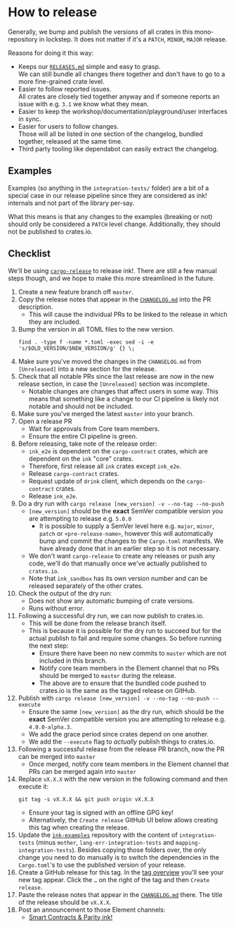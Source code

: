 # How to release

Generally, we bump and publish the versions of all crates in this
mono-repository in lockstep.
It does not matter if it's a `PATCH`, `MINOR`, `MAJOR` release.

Reasons for doing it this way:
* Keeps our [`RELEASES.md`](https://github.com/use-ink/ink/blob/master/RELEASES.md)
  simple and easy to grasp.<br>
  We can still bundle all changes there together and don't have to go to a
  more fine-grained crate level.
* Easier to follow reported issues.<br>
  All crates are closely tied together anyway and if someone reports an issue with
  e.g. `3.1` we know what they mean.
* Easier to keep the workshop/documentation/playground/user interfaces in sync.
* Easier for users to follow changes.<br>
  Those will all be listed in one section of the changelog, bundled together,
  released at the same time.
* Third party tooling like dependabot can easily extract the changelog.

## Examples

Examples (so anything in the `integration-tests/` folder) are a bit of a special case
in our release pipeline since they are considered as ink! internals and not part of
the library per-say.

What this means is that any changes to the examples (breaking or not) should only be
considered a `PATCH` level change. Additionally, they should not be published to
crates.io.


## Checklist

We'll be using [`cargo-release`](https://github.com/crate-ci/cargo-release) to release
ink!. There are still a few manual steps though, and we hope to make this more streamlined
in the future.

1. Create a new feature branch off `master`.
1. Copy the release notes that appear in the [`CHANGELOG.md`](https://github.com/use-ink/ink/blob/master/CHANGELOG.md)
   into the PR description.
   - This will cause the individual PRs to be linked to the release in which they are
     included.
1. Bump the version in all TOML files to the new version.
    ```
    find . -type f -name *.toml -exec sed -i -e 's/$OLD_VERSION/$NEW_VERSION/g' {} \;
    ```
1. Make sure you've moved the changes in the `CHANGELOG.md` from `[Unreleased]` into a new
   section for the release.
1. Check that all notable PRs since the last release are now in the new release section,
   in case the `[Unreleased]` section was incomplete.<br>
   - Notable changes are changes that affect users in some way. This means that something
     like a change to our CI pipeline is likely not notable and should not be included.
1. Make sure you've merged the latest `master` into your branch.
1. Open a release PR
    - Wait for approvals from Core team members.
    - Ensure the entire CI pipeline is green.
1. Before releasing, take note of the release order:
    - `ink_e2e` is dependent on the `cargo-contract` crates, which are dependent on the `ink` "core" crates.
    - Therefore, first release all `ink` crates except `ink_e2e`.
    - Release `cargo-contract` crates.
    - Request update of `drink` client, which depends on the `cargo-contract` crates.
    - Release `ink_e2e`.
2. Do a dry run with `cargo release [new_version] -v --no-tag --no-push`
    - `[new_version]` should be the **exact** SemVer compatible version you are attempting
      to release e.g. `5.0.0`
      - It is possible to supply a SemVer level here e.g. `major`, `minor`, `patch` or
        `<pre-release-name>`, however this will automatically bump and commit the changes
        to the `Cargo.toml` manifests. We have already done that in an earlier step so it
        is not necessary.
    - We don't want `cargo-release` to create any releases or push any code, we'll do
      that manually once we've actually published to `crates.io`.
    - Note that `ink_sandbox` has its own version number and can be released separately of the other crates.
3. Check the output of the dry run:
   - Does not show any automatic bumping of crate versions.
   - Runs without error.
4. Following a successful dry run, we can now publish to crates.io.
   - This will be done from the release branch itself.
   - This is because it is possible for the dry run to succeed but for the actual publish
     to fail and require some changes. So before running the next step:
     - Ensure there have been no new commits to `master` which are not included in this
       branch.
     - Notify core team members in the Element channel that no PRs should be merged to
       `master` during the release.
     - The above are to ensure that the bundled code pushed to crates.io is the same as
       the tagged release on GitHub.
5. Publish with `cargo release [new_version] -v --no-tag --no-push --execute`
    - Ensure the same `[new_version]` as the dry run, which should be the **exact** SemVer
      compatible version you are attempting to release e.g. `4.0.0-alpha.3`.
    - We add the grace period since crates depend on one another.
    - We add the `--execute` flag to _actually_ publish things to crates.io.
6. Following a successful release from the release PR branch, now the PR can be merged
   into `master`
    - Once merged, notify core team members in the Element channel that PRs can be merged
      again into `master`
7. Replace `vX.X.X` with the new version in the following command and then execute it:
    ```
    git tag -s vX.X.X && git push origin vX.X.X
    ```
    - Ensure your tag is signed with an offline GPG key!
    - Alternatively, the `Create release` GitHub UI below allows creating this tag when
      creating the release.
8. Update the [`ink-examples`](https://github.com/use-ink/ink-examples) repository with
   the content of `integration-tests` (minus `mother`, `lang-err-integration-tests` and
   `mapping-integration-tests`). Besides copying those folders over, the only change you
   need to do manually is to switch the dependencies in the `Cargo.toml`'s to use the
   published version of your release.
9.  Create a GitHub release for this tag. In the [tag overview](https://github.com/use-ink/ink/tags)
   you'll see your new tag appear. Click the `…` on the right of the tag and then
   `Create release`.
10. Paste the release notes that appear in the [`CHANGELOG.md`](https://github.com/use-ink/ink/blob/master/CHANGELOG.md)
   there. The title of the release should be `vX.X.X`.
11. Post an announcement to those Element channels:
    * [Smart Contracts & Parity ink!](https://matrix.to/#/#ink:matrix.parity.io)
